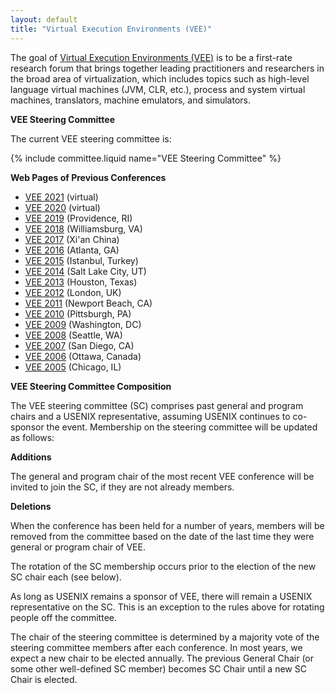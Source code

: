 ```yaml
---
layout: default
title: "Virtual Execution Environments (VEE)"
---
```

The goal of [Virtual Execution Environments (VEE)](http://vee.sigops.org/) is to be a first-rate
research forum that brings together leading practitioners and
researchers in the broad area of virtualization, which includes
topics such as high-level language virtual machines (JVM, CLR,
etc.), process and system virtual machines, translators, machine
emulators, and simulators.

**VEE Steering Committee**

The current VEE steering committee is:

{% include committee.liquid name="VEE Steering Committee" %}

**Web Pages of Previous Conferences**

* [VEE 2021](https://conf.researchr.org/home/vee-2021) (virtual)
* [VEE 2020](https://conf.researchr.org/home/vee-2020) (virtual)
* [VEE 2019](https://conf.researchr.org/home/vee-2019) (Providence, RI)
* [VEE 2018](https://conf.researchr.org/home/vee-2018) (Williamsburg, VA)
* [VEE 2017](https://conf.researchr.org/home/vee-2017) (Xi'an China)
* [VEE 2016](https://conf.researchr.org/home/vee-2016) (Atlanta, GA)
* [VEE 2015](http://vee.sigops.org/vee15) (Istanbul, Turkey)
* [VEE 2014](http://vee2014.org) (Salt Lake City, UT)
* [VEE 2013](http://vee2013.org) (Houston, Texas)
* [VEE 2012](http://www.cl.cam.ac.uk/~smh22/vee_2012/) (London, UK)
* [VEE 2011](http://www.cs.technion.ac.il/~erez/vee11/VEE_2011/Home_Page.html) (Newport Beach, CA)
* [VEE 2010](http://vee2010.cs.princeton.edu/) (Pittsburgh, PA)
* [VEE 2009](http://www.cs.purdue.edu/VEE09/Home.html) (Washington, DC)
* [VEE 2008](http://vee08.cs.tcd.ie/) (Seattle, WA)
* [VEE 2007](http://vee07.cs.ucsb.edu/) (San Diego, CA)
* [VEE 2006](http://research.ihost.com/vee/vee06) (Ottawa, Canada)
* [VEE 2005](http://research.ihost.com/vee/vee05/index.html) (Chicago, IL)

**VEE Steering Committee Composition**

The VEE steering committee (SC) comprises past general
and program chairs and a USENIX representative, assuming USENIX
continues to co-sponsor the event.
Membership on the steering committee will be updated as follows:

**Additions**

The general and program chair of the most recent
VEE conference will be invited to join the SC, if they are not
already members.

**Deletions**

When the conference has been held for a number of
years, members will be removed from the committee based on the date
of the last time they were general or program chair of VEE.

The rotation of the SC membership occurs prior to the election of
the new SC chair each (see below).

As long as USENIX remains a sponsor of VEE, there will remain a
USENIX representative on the SC.  This is an exception to the rules
above for rotating people off the committee.

The chair of the steering committee is determined by a majority
vote of the steering committee members after each conference.  In
most years, we expect a new chair to be elected annually.  The
previous General Chair (or some other well-defined SC member)
becomes SC Chair until a new SC Chair is elected.
